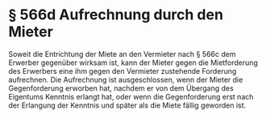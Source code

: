 # § 566d Aufrechnung durch den Mieter
Soweit die Entrichtung der Miete an den Vermieter nach § 566c dem Erwerber gegenüber wirksam ist, kann der Mieter gegen die Mietforderung des Erwerbers eine ihm gegen den Vermieter zustehende Forderung aufrechnen. Die Aufrechnung ist ausgeschlossen, wenn der Mieter die Gegenforderung erworben hat, nachdem er von dem Übergang des Eigentums Kenntnis erlangt hat, oder wenn die Gegenforderung erst nach der Erlangung der Kenntnis und später als die Miete fällig geworden ist.